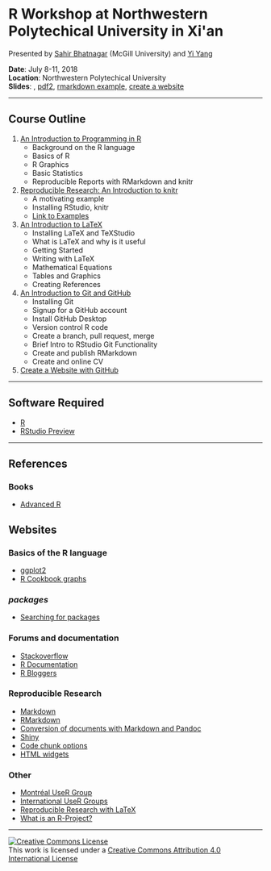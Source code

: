 # R Workshop at Northwestern Polytechical University in Xi'an

Presented by [Sahir Bhatnagar](http://sahirbhatnagar.com/) (McGill University) and [Yi Yang](http://www.math.mcgill.ca/yyang/)

**Date**: July 8-11, 2018  
**Location**: Northwestern Polytechical University    
**Slides**: , [pdf2](https://github.com/sahirbhatnagar/knitr-tutorial/blob/master/slides/mcgill-knitr.pdf), [rmarkdown example](https://github.com/sahirbhatnagar/CSSC2018), [create a website](https://sahirbhatnagar.com/CSSC2018/)  

----

## Course Outline  

1. [An Introduction to Programming in R](https://github.com/sahirbhatnagar/npu/blob/master/resources/npu-xian-2018.pdf)
    * Background on the R language  
    * Basics of R  
    * R Graphics  
    * Basic Statistics  
    * Reproducible Reports with RMarkdown and knitr  
2. [Reproducible Research: An Introduction to knitr](https://github.com/sahirbhatnagar/knitr-tutorial/blob/master/slides/mcgill-knitr.pdf)  
    * A motivating example  
    * Installing RStudio, knitr  
    * [Link to Examples](https://github.com/sahirbhatnagar/knitr-tutorial)  
3. [An Introduction to LaTeX](https://github.com/sahirbhatnagar/npu/blob/master/resources/intro-to-latex.pdf)  
    * Installing LaTeX and TeXStudio    
    * What is LaTeX and why is it useful  
    * Getting Started  
    * Writing with LaTeX  
    * Mathematical Equations  
    * Tables and Graphics  
    * Creating References  
4. [An Introduction to Git and GitHub](https://sahirbhatnagar.com/git4ds/)  
    * Installing Git  
    * Signup for a GitHub account  
    * Install GitHub Desktop  
    * Version control R code  
    * Create a branch, pull request, merge  
    * Brief Intro to RStudio Git Functionality  
    * Create and publish RMarkdown  
    * Create and online CV  
5. [Create a Website with GitHub](https://sahirbhatnagar.com/CSSC2018/)  

----

## Software Required

* [R](http://cran.r-project.org/)
* [RStudio Preview](http://www.rstudio.com/products/rstudio/download/preview/)


----

## References

### Books

* [Advanced R](http://adv-r.had.co.nz/)


## Websites

### Basics of the R language

* [ggplot2](http://docs.ggplot2.org/current/) 
* [R Cookbook graphs](http://www.cookbook-r.com/Graphs/)

### _packages_

* [Searching for packages](http://www.r-pkg.org/)


### Forums and documentation

* [Stackoverflow](http://stackoverflow.com/questions/tagged/r)
* [R Documentation](http://www.rdocumentation.org/)
* [R Bloggers](http://www.r-bloggers.com/)


### Reproducible Research

* [Markdown](http://daringfireball.net/projects/markdown/syntax)
* [RMarkdown](http://rmarkdown.rstudio.com/)
* [Conversion of documents with Markdown and Pandoc](http://enacit1.epfl.ch/markdown-pandoc/)
* [Shiny](http://shiny.rstudio.com/)
* [Code chunk options](http://yihui.name/knitr/options/)
* [HTML widgets](http://www.htmlwidgets.org/)


### Other

* [Montréal UseR Group](http://www.meetup.com/Montreal-R-User-Group/)
* [International UseR Groups](http://blog.revolutionanalytics.com/local-r-groups.html)
* [Reproducible Research with LaTeX](https://github.com/sahirbhatnagar/knitr-tutorial)
* [What is an R-Project?](https://support.rstudio.com/hc/en-us/articles/200526207-Using-Projects)







----

<a rel="license" href="http://creativecommons.org/licenses/by/4.0/"><img alt="Creative Commons License" style="border-width:0" src="https://i.creativecommons.org/l/by/4.0/88x31.png" /></a><br />This work is licensed under a <a rel="license" href="http://creativecommons.org/licenses/by/4.0/">Creative Commons Attribution 4.0 International License</a>

